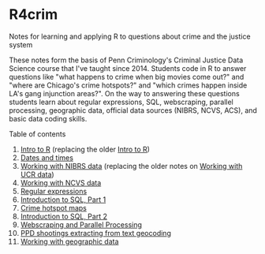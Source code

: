 # R4crim
Notes for learning and applying R to questions about crime and the justice system

These notes form the basis of Penn Criminology's Criminal Justice Data Science course that I've taught since 2014. Students code in R to answer questions like "what happens to crime when big movies come out?" and "where are Chicago's crime hotspots?" and "which crimes happen inside LA's gang injunction areas?". On the way to answering these questions students learn about regular expressions, SQL, webscraping, parallel processing, geographic data, official data sources (NIBRS, NCVS, ACS), and basic data coding skills.

Table of contents
1. [Intro to R](https://rawcdn.githack.com/gregridgeway/R4crim/blob/master/01_Intro_to_R_protests.html) (replacing the older [Intro to R](https://htmlpreview.github.io/?https://github.com/gregridgeway/R4crim/blob/master/01-Intro-to-R.html))
2. [Dates and times](https://rawcdn.githack.com/gregridgeway/R4crim/blob/master/02-Dates-and-times.html)
3. [Working with NIBRS data](https://rawcdn.githack.com/gregridgeway/R4crim/blob/master/03-Working-with-NIBRS-data.html) (replacing the older notes on [Working with UCR data](https://htmlpreview.github.io/?https://github.com/gregridgeway/R4crim/blob/master/03-Working-with-UCR-data.html))
4. [Working with NCVS data](https://rawcdn.githack.com/gregridgeway/R4crim/blob/master/04-Working-with-NCVS-data.html)
5. [Regular expressions](https://rawcdn.githack.com/gregridgeway/R4crim/blob/master/05-Regular-expressions.html)
6. [Introduction to SQL, Part 1](https://rawcdn.githack.com/gregridgeway/R4crim/blob/master/06_Introduction_to_SQL1.html)
7. [Crime hotspot maps](https://rawcdn.githack.com/gregridgeway/R4crim/blob/master/07_Crime_Hotspot_Map.html)
8. [Introduction to SQL, Part 2](https://rawcdn.githack.com/gregridgeway/R4crim/blob/master/06_Introduction_to_SQL2.html)
9. [Webscraping and Parallel Processing](https://rawcdn.githack.com/gregridgeway/R4crim/blob/master/09_Webscraping_and_Parallel_Processing.html)
10. [PPD shootings extracting from text geocoding](https://rawcdn.githack.com/gregridgeway/R4crim/blob/master/10_PPD_shootings_extracting_from_text_geocoding.html)
11. [Working with geographic data](https://rawcdn.githack.com/gregridgeway/R4crim/blob/master/11_Working_with_geographic_data.html)

